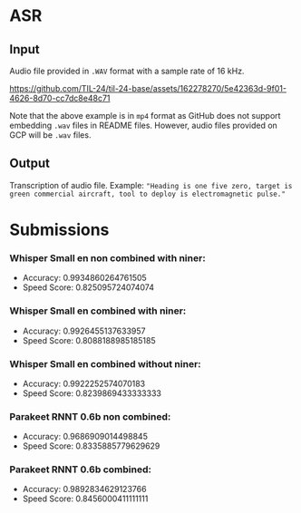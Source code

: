 # ASR

## Input

Audio file provided in `.WAV` format with a sample rate of 16 kHz.

https://github.com/TIL-24/til-24-base/assets/162278270/5e42363d-9f01-4626-8d70-cc7dc8e48c71

Note that the above example is in `mp4` format as GitHub does not support embedding `.wav` files in README files. However, audio files provided on GCP will be `.wav` files.

## Output

Transcription of audio file. Example: `"Heading is one five zero, target is green commercial aircraft, tool to deploy is electromagnetic pulse."`


# Submissions
### Whisper Small en non combined with niner:
- Accuracy: 0.9934860264761505
- Speed Score: 0.825095724074074

### Whisper Small en combined with niner:
- Accuracy: 0.9926455137633957
- Speed Score: 0.8088188985185185

### Whisper Small en combined without niner:
- Accuracy: 0.9922252574070183
- Speed Score: 0.8239869433333333

### Parakeet RNNT 0.6b non combined:
- Accuracy: 0.9686909014498845
- Speed Score: 0.8335885779629629

### Parakeet RNNT 0.6b combined:
- Accuracy: 0.9892834629123766
- Speed Score: 0.8456000411111111
